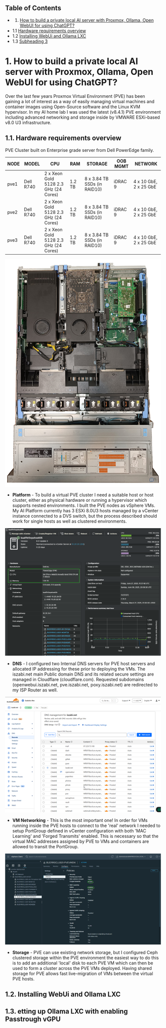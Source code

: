 ## Table of Contents

- 1. [How to build a private local AI server with Proxmox, Ollama, Open WebUI for using ChatGPT?](#title-1)
- 1.1 [Hardware requirements overview](#1.1)
- 1.2 [Installing WebUi and Ollama LXC](#1.2)
- 1.3 [Subheading 3](#1.3)

<!-- headings -->
<a id='title-1'></a>
# 1. How to build a private local AI server with Proxmox, Ollama, Open WebUI for using ChatGPT?

Over the last few years Proxmox Virtual Environment (PVE) has been gaining a lot of interest as a way of easily managing virtual machines and container images using Open-Source software and the Linux KVM hypervisor.
In my AI home lab I was used the latest (v8.4.1) PVE environment including advanced networking and storage inside by VMWARE ESXi-based v8.0 U3 infrastructure.

<a id='1.1'/></a>
## 1.1. Hardware requirements overview

PVE Cluster built on Enterprise grade server from Dell PowerEdge family.

| NODE | MODEL     | CPU                                 | RAM   | STORAGE                        | OOB MGMT | NETWORK                  |
|------|-----------|-------------------------------------|-------|-------------------------------|-----------|--------------------------|
| pve1 | Dell R740 | 2 x Xeon Gold 5128 2.3 GHz (24 Cores) | 1.2 TB | 8 x 3.84 TB SSDs (in RAID10)   | iDRAC 9   | 4 x 10 GbE, 2 x 25 GbE   |
| pve2 | Dell R740 | 2 x Xeon Gold 5128 2.3 GHz (24 Cores) | 1.2 TB | 8 x 3.84 TB SSDs (in RAID10)   | iDRAC 9   | 4 x 10 GbE, 2 x 25 GbE   |
| pve3 | Dell R740 | 2 x Xeon Gold 5128 2.3 GHz (24 Cores) | 1.2 TB | 8 x 3.84 TB SSDs (in RAID10)   | iDRAC 9   | 4 x 10 GbE, 2 x 25 GbE   |

<img src="doc-assets/dellr74-local-ai-server-iszabi.jpg" alt="Dell Poweredge R740 with installed 2x NVIDIA RTX A4000 GPUs">
 
- **Platform** - To build a virtual PVE cluster I need a suitable host or host cluster, either as physical hardware or running a hypervisor which supports nested environments. 
I built the PVE nodes as vSphere VMs. My AI Platform currently has 3 ESXi 8.0U3 hosts managed by a vCenter instance connected to a DVS switch, but the process described should work for single hosts as well as clustered environments.

<img src="doc-assets/VMware-ESXi-8.0.U3.png" alt="VMWARE ESXi 8.0 U3">

- **DNS** - I configured two Internal DNS servers for PVE host servers and allocated IP addressing for these prior to deploying the VMs. 
The iszabi.net main Public domain DNS and its related secure settings are managed in Cloudflare (cloudflare.com). Requested subdomains (openwebui.iszabi.net, pve.iszabi.net, poxy.iszabi.net) are redirected to my ISP Router as well. 

<img src="doc-assets/iszabi-dot-net-cloudflare.png" alt="iszabi.net DNS entries on CloudFlare">

- **VM Networking** - This is the most important one! In order for VMs running inside the PVE hosts to connect to the 'real' network I needed to setup PortGroup defined in vCenter configuration with both 'MAC Learning' and 'Forged Transmits' enabled. This is necessary so that the virtual MAC addresses assigned by PVE to VMs and containers are allowed to transit the PortGroup.

<img src="doc-assets/DVS-settings-for-PVE-in-vCenter.png" alt="DVS settings for PVE">

- **Storage** - PVE can use existing network storage, but I configured Ceph clustered storage within the PVE environment the easiest way to do this is to add an additional 'local' disk to each PVE VM which can then be used to form a cluster across the PVE VMs deployed. Having shared storage for PVE allows fast live-migration of VMs between the virtual PVE hosts.


<a id='1.2'/></a>
## 1.2. Installing WebUi and Ollama LXC

<a id='1.3'/></a>
## 1.3. etting up Ollama LXC with enabling Passtrough vGPU